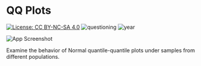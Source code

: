 # QQ Plots

[![License: CC BY-NC-SA 4.0](https://img.shields.io/badge/License-CC%20BY--NC--SA%204.0-lightgrey.svg)](https://creativecommons.org/licenses/by-nc-sa/4.0/) ![questioning](https://img.shields.io/badge/lifecycle-questioning-blue) ![year](https://img.shields.io/badge/year-2018-lightgrey)

![App Screenshot](https://sites.psu.edu/shinyapps/files/2018/12/7adcddfe862f983858c19b5f09129128366d9a88-qqplot-25aays8.png)

Examine the behavior of Normal quantile-quantile plots under samples from different populations.
